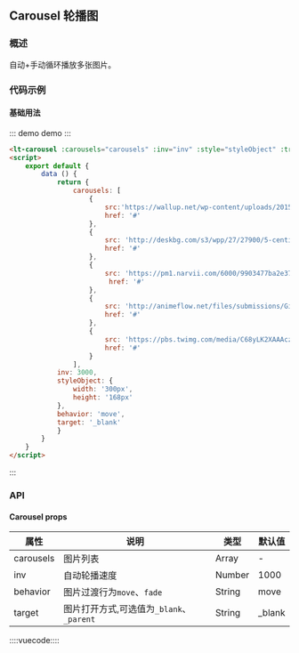 ## Carousel 轮播图

### 概述

自动+手动循环播放多张图片。

### 代码示例

#### 基础用法


::: demo demo :::
```html
<lt-carousel :carousels="carousels" :inv="inv" :style="styleObject" :transitionBehavior="behavior" :target="target"></lt-carousel>
<script>
    export default {
        data () {
            return {
                carousels: [
                    {
                        src:'https://wallup.net/wp-content/uploads/2015/12/86881-anime-Hatsune_Miku-Vocaloid-cherry_blossom-748x421.jpg',
                        href: '#'
                    },
                    {
                        src: 'http://deskbg.com/s3/wpp/27/27900/5-centimeters-second-parking-desktop-background.jpg',
                        href: '#'
                    },
                    {
                        src: 'https://pm1.narvii.com/6000/9903477ba2e37a58c9587bd5fe575e66837e6ec1_hq.jpg',
                         href: '#'
                    },
                    {
                        src: 'http://animeflow.net/files/submissions/Girl_under_a_sakura_tree_907002852.jpg',
                        href: '#'
                    },
                    {
                        src: 'https://pbs.twimg.com/media/C68yLK2XAAAcz8r.jpg',
                        href: '#'
                    }
                ],
            inv: 3000,
            styleObject: {
                width: '300px',
                height: '168px'
            },
            behavior: 'move',
            target: '_blank'
            }
        }
    }
</script>
```
:::

### API

#### Carousel props

属性|说明|类型|默认值
---|---|---|---
carousels | 图片列表 | Array | -
inv | 自动轮播速度 | Number | 1000
behavior | 图片过渡行为`move`、`fade` | String | move
target | 图片打开方式,可选值为`_blank`、`_parent` | String | _blank

::::vuecode::::
<script>
     export default {
        data () {
            return {
                carousels: [
                    {
                        src:'https://wallup.net/wp-content/uploads/2015/12/86881-anime-Hatsune_Miku-Vocaloid-cherry_blossom-748x421.jpg',
                        href: '#'
                    },
                    {
                        src: 'http://deskbg.com/s3/wpp/27/27900/5-centimeters-second-parking-desktop-background.jpg',
                        href: '#'
                    },
                    {
                        src: 'https://pm1.narvii.com/6000/9903477ba2e37a58c9587bd5fe575e66837e6ec1_hq.jpg',
                         href: '#'
                    },
                    {
                        src: 'http://animeflow.net/files/submissions/Girl_under_a_sakura_tree_907002852.jpg',
                        href: '#'
                    },
                    {
                        src: 'https://pbs.twimg.com/media/C68yLK2XAAAcz8r.jpg',
                        href: '#'
                    }
                ],
            inv: 3000,
            styleObject: {
                width: '748px',
                height: '421px'
            },
            behavior: 'move',
            target: '_blank'
            }
        },
        methods: {
           switchBehavior () {
               this.behavior = 'fade'
           },
           switchTarget () {
               this.target = '_parent'
           }
        }
    }
</script>